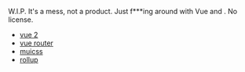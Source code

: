 
W.I.P. It's a mess, not a product. Just f***ing around with Vue and <canvas>. No license.

* [vue 2](https://vuejs.org/)
* [vue router](https://router.vuejs.org/en/)
* [muicss](https://www.muicss.com/)
* [rollup](https://rollupjs.org/)
